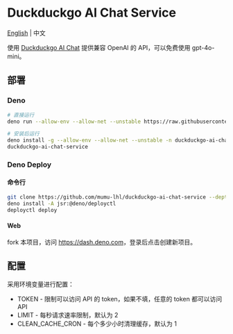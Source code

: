 # Duckduckgo AI Chat Service

[English](./README.md) | 中文

使用 [Duckduckgo AI Chat](https://duckduckgo.com/aichat) 提供兼容 OpenAI 的 API，可以免费使用 gpt-4o-mini。

## 部署

### Deno

```sh
# 直接运行
deno run --allow-env --allow-net --unstable https://raw.githubusercontent.com/mumu-lhl/duckduckgo-ai-chat-service/main/main.ts

# 安装后运行
deno install -g --allow-env --allow-net --unstable -n duckduckgo-ai-chat-service https://raw.githubusercontent.com/mumu-lhl/duckduckgo-ai-chat-service/main/main.ts
duckduckgo-ai-chat-service
```

### Deno Deploy

#### 命令行

```sh
git clone https://github.com/mumu-lhl/duckduckgo-ai-chat-service --depth 1
deno install -A jsr:@deno/deployctl
deployctl deploy
```

#### Web

fork 本项目，访问 <https://dash.deno.com>，登录后点击创建新项目。

## 配置

采用环境变量进行配置：

* TOKEN - 限制可以访问 API 的 token，如果不填，任意的 token 都可以访问 API
* LIMIT - 每秒请求速率限制，默认为 2
* CLEAN_CACHE_CRON - 每个多少小时清理缓存，默认为 1
